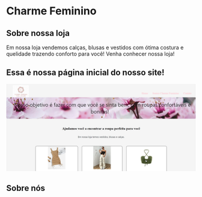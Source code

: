 # Charme Feminino

## Sobre nossa loja
Em nossa loja vendemos calças, blusas e vestidos com ótima costura e quelidade trazendo conforto para você! 
Venha conhecer nossa loja!

## Essa é nossa página inicial do nosso site!
![tela inicial](https://github.com/Anavilima/e-commerce/blob/master/miniaturas/tela%20inicial%20print.png)


## Sobre nós


